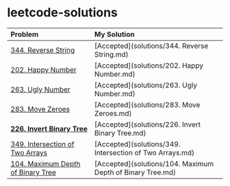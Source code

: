 # leetcode-solutions

| Problem | My Solution |
| :-- | :-- |
| [344. Reverse String](https://leetcode.com/problems/reverse-string/) | [Accepted](solutions/344. Reverse String.md) |
| [202. Happy Number](https://leetcode.com/problems/happy-number/) | [Accepted](solutions/202. Happy Number.md) |
| [263. Ugly Number](https://leetcode.com/problems/ugly-number/) | [Accepted](solutions/263. Ugly Number.md) |
| [283. Move Zeroes](https://leetcode.com/problems/move-zeroes/) | [Accepted](solutions/283. Move Zeroes.md) |
| **[226. Invert Binary Tree](https://leetcode.com/problems/invert-binary-tree/)** | [Accepted](solutions/226. Invert Binary Tree.md) |
| [349. Intersection of Two Arrays](https://leetcode.com/problems/intersection-of-two-arrays/) | [Accepted](solutions/349. Intersection of Two Arrays.md) |
| [104. Maximum Depth of Binary Tree](https://leetcode.com/problems/maximum-depth-of-binary-tree/) | [Accepted](solutions/104. Maximum Depth of Binary Tree.md) |
